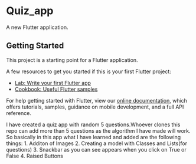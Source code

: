 # Quiz_app

A new Flutter application.

## Getting Started

This project is a starting point for a Flutter application.

A few resources to get you started if this is your first Flutter project:

- [Lab: Write your first Flutter app](https://flutter.dev/docs/get-started/codelab)
- [Cookbook: Useful Flutter samples](https://flutter.dev/docs/cookbook)

For help getting started with Flutter, view our
[online documentation](https://flutter.dev/docs), which offers tutorials,
samples, guidance on mobile development, and a full API reference.


I have created a quiz app with random 5 questions.Whoever clones this repo can add more than 5 questions as the algorithm I have made will work.
So basically in this app what I have learned and added are the following things:
      1.  Additon of Images 
      2.  Creating a model with Classes and Lists(for questions)
      3.  Snackbar as you can see appears when you click on True or False
      4.  Raised Buttons

